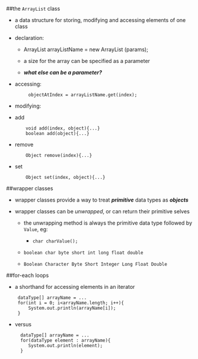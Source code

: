 ##the `ArrayList` class

 * a data structure for storing, modifying and accessing elements of one class

 * declaration:

     * ArrayList <ClassName> arrayListName = new ArrayList <ClassName> (params);

     * a size for the array can be specified as a parameter

     * ***what else can be a parameter?***

 * accessing:

            objectAtIndex = arrayListName.get(index);

 * modifying:

  * add

            void add(index, object){...}
            boolean add(object){...}
  * remove

            Object remove(index){...}
  * set

            Object set(index, object){...}


##wrapper classes

 * wrapper classes provide a way to treat ***primitive*** data types as ***objects***

 * wrapper classes can be *unwrapped*, or can return their primitive selves

     * the unwrapping method is always the primitive data type followed by `Value`, eg:

        * `char charValue();`

     * `boolean char byte short int long float double`
     * `Boolean Character Byte Short Integer Long Float Double`

##for-each loops

 * a shorthand for accessing elements in an iterator

        dataType[] arrayName = ...
        for(int i = 0; i<arrayName.length; i++){
            System.out.println(arrayName[i]);
        }

 * versus

         dataType[] arrayName = ...
         for(dataType element : arrayName){
            System.out.println(element);
         }